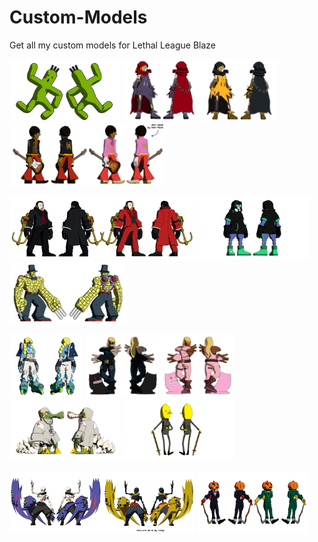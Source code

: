 # Custom-Models
Get all my custom models for Lethal League Blaze

<img src="Cactuar/Workfiles/Render.jpg" height=100> <img src="Evileye/Workfiles/Render.jpg" height=100> <img src="Jimi Hendice/Workfiles/Render.jpg" height=100>

<img src="Phantom of The Opera/Workfiles/Render.jpg" height=100> <img src="Sbire/Workfiles/Render.jpg" height=100> <img src="Sir Greed/Workfiles/Render.jpg" height=100>

<img src="Sunglasses Jet/Workfiles/Render.jpg" height=100> <img src="Zato/Workfiles/Render.jpg" height=100> <img src="Doctor Liche/Workfiles/Render.jpg" height=100> <img src="Lemongrab/Workfiles/Render.jpg" height=100>

<img src="Momonga/Workfiles/Render.jpg" height=100> <img src="Candy O'Lantern/Workfiles/Render.jpg" height=100>
